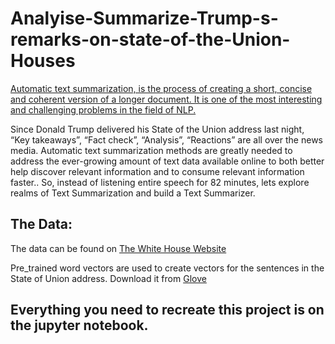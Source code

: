 # Analyise-Summarize-Trump-s-remarks-on-state-of-the-Union-Houses

[Automatic text summarization, is the process of creating a short, concise and coherent version of a longer document. It is one of the most interesting and challenging problems in the field of NLP.](https://machinelearningmastery.com/gentle-introduction-text-summarization/)

Since Donald Trump delivered his State of the Union address last night, “Key takeaways”, “Fact check”, “Analysis”, “Reactions” are all over the news media. Automatic text summarization methods are greatly needed to address the ever-growing amount of text data available online to both better help discover relevant information and to consume relevant information faster..
So, instead of  listening entire speech for 82 minutes, lets explore realms of Text Summarization and build a Text Summarizer.

## The Data: 
 The data can be found on [The White House Website](https://www.whitehouse.gov/briefings-statements/remarks-president-trump-state-union-address-2/)

Pre_trained word vectors are used to create vectors for the sentences in the State of Union address. Download it from [Glove](https://nlp.stanford.edu/projects/glove/)

## Everything you need to recreate this project is on the jupyter notebook.
